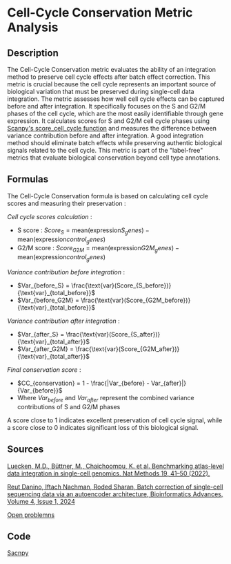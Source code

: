 # Cell-Cycle Conservation Metric Analysis

## Description 

The Cell-Cycle Conservation metric evaluates the ability of an integration method to preserve cell cycle effects after batch effect correction.
This metric is crucial because the cell cycle represents an important source of biological variation that must be preserved during single-cell data integration.
The metric assesses how well cell cycle effects can be captured before and after integration.
It specifically focuses on the S and G2/M phases of the cell cycle, which are the most easily identifiable through gene expression.
It calculates scores for S and G2/M cell cycle phases using [Scanpy's score_cell_cycle function](https://scanpy.readthedocs.io/en/stable/generated/scanpy.tl.score_genes_cell_cycle.html) and measures the difference between variance contribution before and after integration.
A good integration method should eliminate batch effects while preserving authentic biological signals related to the cell cycle. 
This metric is part of the "label-free" metrics that evaluate biological conservation beyond cell type annotations.


## Formulas 

The Cell-Cycle Conservation formula is based on calculating cell cycle scores and measuring their preservation :

*Cell cycle scores calculation* : 
- S score : $Score_S = \text{mean}(\text{expression}{S_genes}) - \text{mean}(\text{expression}{control_genes})$
- G2/M score : $Score_{G2M} = \text{mean}(\text{expression}{G2M_genes}) - \text{mean}(\text{expression}{control_genes})$

*Variance contribution before integration* :
- $Var_{before_S} = \frac{\text{var}(Score_{S_before})}{\text{var}_{total_before}}$
- $Var_{before_G2M} = \frac{\text{var}(Score_{G2M_before})}{\text{var}_{total_before}}$

*Variance contribution after integration* :
- $Var_{after_S} = \frac{\text{var}(Score_{S_after})}{\text{var}_{total_after}}$
- $Var_{after_G2M} = \frac{\text{var}(Score_{G2M_after})}{\text{var}_{total_after}}$

*Final conservation score* :
- $CC_{conservation} = 1 - \frac{|Var_{before} - Var_{after}|}{Var_{before}}$
- Where $Var_{before}$ and $Var_{after}$ represent the combined variance contributions of S and G2/M phases

A score close to 1 indicates excellent preservation of cell cycle signal, while a score close to 0 indicates significant loss of this biological signal.

## Sources 

[Luecken, M.D., Büttner, M., Chaichoompu, K. et al. Benchmarking atlas-level data integration in single-cell genomics. Nat Methods 19, 41–50 (2022).](https://doi.org/10.1038/s41592-021-01336-8)

[Reut Danino, Iftach Nachman, Roded Sharan, Batch correction of single-cell sequencing data via an autoencoder architecture, Bioinformatics Advances, Volume 4, Issue 1, 2024](https://doi.org/10.1093/bioadv/vbad186)

[Open problemns](https://openproblems.bio/results/batch_integration_embed/)

## Code 

[Sacnpy](https://scanpy.readthedocs.io/en/stable/generated/scanpy.tl.score_genes_cell_cycle.html)

